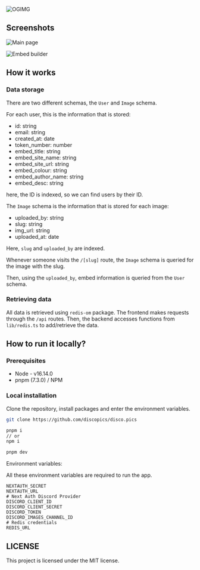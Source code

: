 ![OGIMG](https://disco.pics/og-image.png)

## Screenshots 

![Main page](https://cdn.discordapp.com/attachments/1010857352645316658/1013573935088029809/image_2022-08-29_035052362.png)

![Embed builder](https://cdn.discordapp.com/attachments/1010857352645316658/1013568634314047628/1u118.gif)


## How it works

### Data storage

There are two different schemas, the `User` and `Image` schema.

For each user, this is the information that is stored:

- id: string
- email: string
- created_at: date
- token_number: number
- embed_title: string
- embed_site_name: string
- embed_site_url: string
- embed_colour: string
- embed_author_name: string
- embed_desc: string

here, the ID is indexed, so we can find users by their ID.

The `Image` schema is the information that is stored for each image:

- uploaded_by: string
- slug: string
- img_url: string
- uploaded_at: date

Here, `slug` and `uploaded_by` are indexed.

Whenever someone visits the `/[slug]` route, the `Image` schema is queried for the image with the slug.

Then, using the `uploaded_by`, embed information is queried from the `User` schema.


### Retrieving data

All data is retrieved using `redis-om` package. The frontend makes requests through the `/api` routes. Then, the backend accesses functions from `lib/redis.ts` to add/retrieve the data.

## How to run it locally?

### Prerequisites

- Node - v16.14.0
- pnpm (7.3.0) / NPM

### Local installation

Clone the repository, install packages and enter the environment variables.

```bash
git clone https://github.com/discopics/disco.pics

pnpm i 
// or
npm i

pnpm dev
```

Environment variables:

All these environment variables are required to run the app.

```
NEXTAUTH_SECRET
NEXTAUTH_URL
# Next Auth Discord Provider
DISCORD_CLIENT_ID
DISCORD_CLIENT_SECRET
DISCORD_TOKEN
DISCORD_IMAGES_CHANNEL_ID
# Redis credentials
REDIS_URL
```

## LICENSE

This project is licensed under the MIT license.